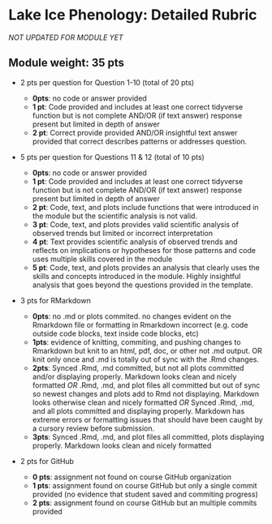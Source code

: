 # Lake Ice Phenology: Detailed Rubric

*NOT UPDATED FOR MODULE YET*

## Module weight: 35 pts

- 2 pts per question for Question 1-10 (total of 20 pts)
    - **0pts**: no code or answer provided
    - **1 pt**: Code provided and includes at least one correct tidyverse function but is not complete AND/OR (if text answer) response present but limited in depth of answer
    - **2 pt**: Correct provide provided AND/OR insightful text answer provided that correct describes patterns or addresses question.
    
- 5 pts per question for Questions 11 & 12 (total of 10 pts)
    - **0pts**: no code or answer provided
    - **1 pt**: Code provided and includes at least one correct tidyverse function but is not complete AND/OR (if text answer) response present but limited in depth of answer
    - **2 pt**: Code, text, and plots include functions that were introduced in the module but the scientific analysis is not valid.
    - **3 pt**: Code, text, and plots provides valid scientific analysis of observed trends but limited or incorrect interpretation
    - **4 pt**: Text provides scientific analysis of observed trends and reflects on implications or hypotheses for those patterns and code uses multiple skills covered in the module
    - **5 pt**: Code, text, and plots provides an analysis that clearly uses the skills and concepts introduced in the module. Highly insightful analysis that goes beyond the questions provided in the template.

- 3 pts for RMarkdown
    - **0pts**: no .md or plots commited. no changes evident on the Rmarkdown file or formatting in Rmarkdown incorrect (e.g. code outside code blocks, text inside code blocks, etc)
    - **1pts**: evidence of knitting, commiting, and pushing changes to Rmarkdown but knit to an html, pdf, doc, or other not .md output. OR knit only once and .md is totally out of sync with the .Rmd changes.
    - **2pts**: Synced .Rmd, .md committed, but not all plots committed and/or displaying properly. Markdown looks clean and nicely formatted
        _OR_ .Rmd, .md, and plot files all committed but out of sync so newest changes and plots add to Rmd not displaying. Markdown looks otherwise clean and nicely formatted
        _OR_ Synced .Rmd, .md, and all plots committed and displaying properly. Markdown has extreme errors or formatting issues that should have been caught by a cursory review before submission.
    - **3pts**: Synced .Rmd, .md, and plot files all committed, plots displaying properly. Markdown looks clean and nicely formatted
    
- 2 pts for GitHub
  - **0 pts**: assignment not found on course GitHub organization
  - **1 pts**: assignment found on course GitHub but only a single commit provided (no evidence that student saved and commiting progress)
  - **2 pts**: assignment found on course GitHub but an multiple commits provided
